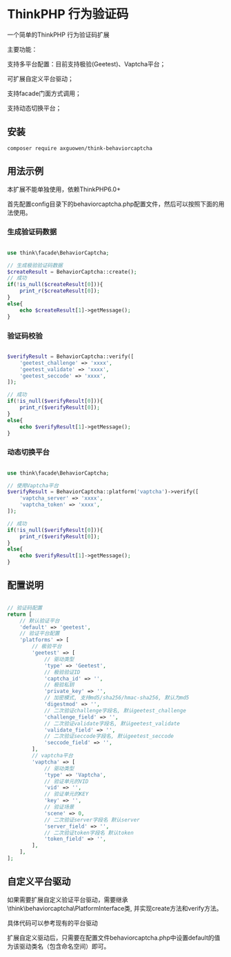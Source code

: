 # ThinkPHP 行为验证码

一个简单的ThinkPHP 行为验证码扩展

主要功能：

支持多平台配置：目前支持极验(Geetest)、Vaptcha平台；

可扩展自定义平台驱动；

支持facade门面方式调用；

支持动态切换平台；

## 安装

~~~
composer require axguowen/think-behaviorcaptcha
~~~

## 用法示例

本扩展不能单独使用，依赖ThinkPHP6.0+

首先配置config目录下的behaviorcaptcha.php配置文件，然后可以按照下面的用法使用。

### 生成验证码数据

~~~php

use think\facade\BehaviorCaptcha;

// 生成极验验证码数据
$createResult = BehaviorCaptcha::create();
// 成功
if(!is_null($createResult[0])){
    print_r($createResult[0]);
}
else{
    echo $createResult[1]->getMessage();
}

~~~

### 验证码校验

~~~php

$verifyResult = BehaviorCaptcha::verify([
    'geetest_challenge' => 'xxxx',
    'geetest_validate' => 'xxxx',
    'geetest_seccode' => 'xxxx',
]);

// 成功
if(!is_null($verifyResult[0])){
    print_r($verifyResult[0]);
}
else{
    echo $verifyResult[1]->getMessage();
}
~~~

### 动态切换平台

~~~php

use think\facade\BehaviorCaptcha;

// 使用Vaptcha平台
$verifyResult = BehaviorCaptcha::platform('vaptcha')->verify([
    'vaptcha_server' => 'xxxx',
    'vaptcha_token' => 'xxxx',
]);

// 成功
if(!is_null($verifyResult[0])){
    print_r($verifyResult[0]);
}
else{
    echo $verifyResult[1]->getMessage();
}

~~~

## 配置说明

~~~php

// 验证码配置
return [
    // 默认验证平台
    'default' => 'geetest',
    // 验证平台配置
    'platforms' => [
        // 极验平台
        'geetest' => [
            // 驱动类型
            'type' => 'Geetest',
            // 极验验证ID
            'captcha_id' => '',
            // 极验私钥
            'private_key' => '',
            // 加密模式, 支持md5/sha256/hmac-sha256, 默认为md5
            'digestmod' => '',
            // 二次验证challenge字段名, 默认geetest_challenge
            'challenge_field' => '',
            // 二次验证validate字段名, 默认geetest_validate
            'validate_field' => '',
            // 二次验证seccode字段名, 默认geetest_seccode
            'seccode_field' => '',
        ],
        // vaptcha平台
        'vaptcha' => [
            // 驱动类型
            'type' => 'Vaptcha',
            // 验证单元的VID
            'vid' => '',
            // 验证单元的KEY
            'key' => '',
            // 验证场景
            'scene' => 0,
            // 二次验证server字段名 默认server
            'server_field' => '',
            // 二次验证token字段名 默认token
            'token_field' => '',
        ],
    ],
];

~~~

## 自定义平台驱动

如果需要扩展自定义验证平台驱动，需要继承\think\behaviorcaptcha\PlatformInterface类, 并实现create方法和verify方法。

具体代码可以参考现有的平台驱动

扩展自定义驱动后，只需要在配置文件behaviorcaptcha.php中设置default的值为该驱动类名（包含命名空间）即可。